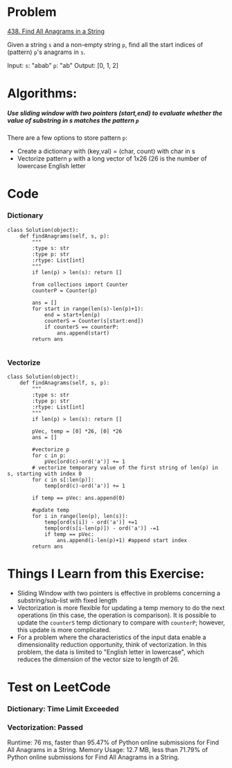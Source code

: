 # Problem
[438. Find All Anagrams in a String](https://leetcode.com/problems/find-all-anagrams-in-a-string/)

Given a string `s` and a non-empty string `p`, find all the start indices of (pattern) `p`'s anagrams in `s`.

Input: `s`: "abab" `p`: "ab"
Output: [0, 1, 2]

# Algorithms:
##### Use sliding window with two pointers (start,end) to evaluate whether the value of substring in s matches the pattern `p`

There are a few options to store pattern `p`:
* Create a dictionary with (key,val) = (char, count) with char in s
* Vectorize pattern `p` with a long vector of 1x26 (26 is the number of lowercase English letter

# Code
### Dictionary
```
class Solution(object):
    def findAnagrams(self, s, p):
        """
        :type s: str
        :type p: str
        :rtype: List[int]
        """
        if len(p) > len(s): return []
        
        from collections import Counter
        counterP = Counter(p)
        
        ans = []
        for start in range(len(s)-len(p)+1):
            end = start+len(p)
            counterS = Counter(s[start:end])
            if counterS == counterP:
                ans.append(start)
        return ans
                
```

### Vectorize

```
class Solution(object):
    def findAnagrams(self, s, p):
        """
        :type s: str
        :type p: str
        :rtype: List[int]
        """
        if len(p) > len(s): return []
        
        pVec, temp = [0] *26, [0] *26
        ans = []
        
        #vectorize p
        for c in p:
            pVec[ord(c)-ord('a')] += 1
        # vectorize temporary value of the first string of len(p) in s, starting with index 0
        for c in s[:len(p)]:
            temp[ord(c)-ord('a')] += 1
            
        if temp == pVec: ans.append(0)
        
        #update temp
        for i in range(len(p), len(s)):
            temp[ord(s[i]) - ord('a')] +=1
            temp[ord(s[i-len(p)]) - ord('a')] -=1
            if temp == pVec:
                ans.append(i-len(p)+1) #append start index
        return ans
   ```

# Things I Learn from this Exercise:
- Sliding Window with two pointers is effective in problems concerning a substring/sub-list with fixed length 
- Vectorization is more flexible for updating a temp memory to do the next operations (in this case, the operation is comparison). It is possible to update the `counterS` temp dictionary to compare with `counterP`; however, this update is more complicated.
- For a problem where the characteristics of the input data enable a dimensionality reduction opportunity, think of vectorization. In this problem, the data is limited to "English letter in lowercase", which reduces the dimension of the vector size to length of 26.

# Test on LeetCode
### Dictionary: Time Limit Exceeded
### Vectorization: Passed
Runtime: 76 ms, faster than 95.47% of Python online submissions for Find All Anagrams in a String.
Memory Usage: 12.7 MB, less than 71.79% of Python online submissions for Find All Anagrams in a String.
